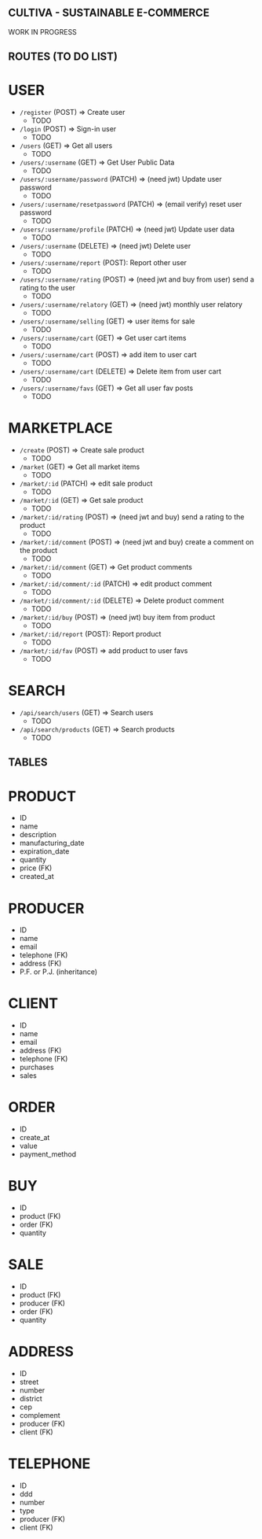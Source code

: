 ## CULTIVA - SUSTAINABLE E-COMMERCE

WORK IN PROGRESS

## ROUTES (TO DO LIST)

# USER 

  - `/register` (POST) => Create user
    - TODO
  - `/login` (POST) => Sign-in user
    - TODO
  - `/users` (GET) => Get all users
    - TODO
  - `/users/:username` (GET) => Get User Public Data
    - TODO
  - `/users/:username/password` (PATCH) => (need jwt) Update user password
    - TODO
  - `/users/:username/resetpassword` (PATCH) => (email verify) reset user password
    - TODO
  - `/users/:username/profile` (PATCH) => (need jwt) Update user data
    - TODO
  - `/users/:username` (DELETE) => (need jwt) Delete user
    - TODO
  - `/users/:username/report` (POST): Report other user
    - TODO
  - `/users/:username/rating` (POST) => (need jwt and buy from user) send a rating to the user
    - TODO
  - `/users/:username/relatory` (GET) => (need jwt) monthly user relatory
    - TODO
  - `/users/:username/selling` (GET) => user items for sale   
    - TODO
  - `/users/:username/cart` (GET) => Get user cart items
    - TODO
  - `/users/:username/cart` (POST) => add item to user cart
    - TODO
  - `/users/:username/cart` (DELETE) => Delete item from user cart
    - TODO
  - `/users/:username/favs` (GET) => Get all user fav posts
    - TODO

# MARKETPLACE

  - `/create` (POST) => Create sale product
    - TODO
  - `/market` (GET) => Get all market items
    - TODO
  - `/market/:id` (PATCH) => edit sale product
    - TODO
  - `/market/:id` (GET) => Get sale product
    - TODO
  - `/market/:id/rating` (POST) => (need jwt and buy) send a rating to the product
    - TODO
  - `/market/:id/comment` (POST) => (need jwt and buy) create a comment on the product
    - TODO
  - `/market/:id/comment` (GET) => Get product comments
    - TODO
  - `/market/:id/comment/:id` (PATCH) => edit product comment
    - TODO
  - `/market/:id/comment/:id` (DELETE) => Delete product comment
    - TODO
  - `/market/:id/buy` (POST) => (need jwt) buy item from product
    - TODO
  - `/market/:id/report` (POST): Report product
    - TODO
  - `/market/:id/fav` (POST) => add product to user favs
    - TODO

# SEARCH

  - `/api/search/users` (GET) => Search users
    - TODO
  - `/api/search/products` (GET) => Search products
    - TODO

## TABLES 

# PRODUCT

  - ID
  - name
  - description
  - manufacturing_date
  - expiration_date
  - quantity
  - price (FK)
  - created_at

# PRODUCER

  - ID
  - name
  - email
  - telephone (FK)
  - address (FK)
  - P.F. or P.J. (inheritance)

# CLIENT

  - ID
  - name
  - email
  - address (FK)
  - telephone (FK)
  - purchases
  - sales

# ORDER

  - ID
  - create_at
  - value
  - payment_method

# BUY

  - ID
  - product (FK)
  - order (FK)
  - quantity

# SALE

  - ID
  - product (FK)
  - producer (FK)
  - order (FK)
  - quantity 

# ADDRESS 
 
  - ID
  - street
  - number
  - district
  - cep
  - complement
  - producer (FK)
  - client (FK)

# TELEPHONE

  - ID
  - ddd
  - number
  - type
  - producer (FK)
  - client (FK)
